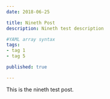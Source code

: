 ```yaml
---
date: 2018-06-25

title: Nineth Post
description: Nineth test description

#YAML array syntax
tags:
- tag 1
- tag 5

published: true

---
```


This is the nineth test post.

